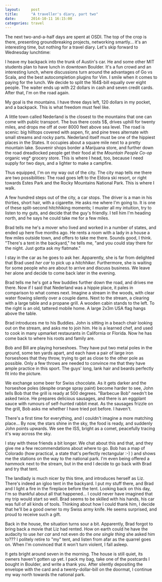 ```yaml
---
layout:     post
title:      "A traveller's diary, part two"
date:       2014-10-11 16:15:00
categories: travel
---
```


The next two-and-a-half days are spent at OSDI. The top of the crop is there,
presenting groundbreaking projects, networking smartly... it's an interesting
time, but nothing for a travel diary. Let's skip forward to Wednesday lunchtime:

I heave my backpack into the trunk of Austin's car. He and some other MIT
students plan to have lunch in downtown Boulder. It's a fun crowd and an
interesting lunch, where discussions turn around the advantages of Go vs Scala,
and the best autocompletion plugins for Vim. I smile when it comes to paying for
the lunch. We decide to split the 164$-bill equally over eight people. The
waiter ends up with 22 dollars in cash and seven credit cards. After that, I'm
on the road again.

My goal is the mountains. I have three days left, 120 dollars in my pocket, and a
backpack. This is what freedom must feel like.

A little town called Nederland is the closest to the mountains that one can come
with public transport. The bus there costs 5$, drives uphill for twenty miles,
and drops me off at over 8000 feet above sea level. The road is scenic: big
hilltops covered with aspen, fir, and pine trees alternate with small streams
and rocky parts. Nederland itself must be one of the hippiest places in the
States. It occupies about a square mile next to a pretty mountain lake. Souvenir
shops border a Marijuana store, and further down the road dreadlocked people get
their food at the *Mountain People Co-op* organic veg\* grocery store. This is
where I head, too, because I need supply for two days, and a lighter to make a
campfire.

Thus equipped, I'm on my way out of the city. The city map tells me there are
two possibilities: The road goes left to the Eldora ski resort, or right towards
Estes Park and the Rocky Mountains National Park. This is where I walk.

A few hundred steps out of the city, a car stops. The driver is a man in his
thirties, short hair, with a cigarette. He asks me where I'm going to. It is
one of these split-second hitchhiking moments; I muster all my intuition, try
to listen to my guts, and decide that the guy's friendly. I tell him I'm heading
north, and he says he could take me for a few miles.

Brad tells me he's a mover who lived and worked in a number of states, and ended
up here five months ago. He rents a room with a lady in a house a few miles
outside town, and offers to take me there. Sounds good, I think. "There's a tent
in the backyard," he tells me, "and you could stay there for the night. Just
gotta ask my flatmate."

I stay in the car as he goes to ask her. Apparently, she is far from delighted
that Brad used *her car* to pick up a *hitchhiker.* Furthermore, she is waiting
for some people who are about to arrive and discuss business. We leave her alone
and decide to come back later in the evening.

Brad tells me he's got a few buddies further down the road, and drives me there.
Now if I said that Nederland was a hippie place, it pales in comparison to what
comes next. Imagine a stream in the woods, with clear water flowing silently
over a couple dams. Next to the stream, a clearing with a large table and a
propane grill. A wooden cabin stands to the left. To the right is an old,
tattered mobile home. A large 2x3m USA flag hangs above the table.

Brad introduces me to his Buddies. John is sitting in a beach chair looking out
on the stream, and asks me to join him. He is a learned chef, and used to cook
in many upmarket restaurants in California or Florida. Now he has come back to
where his roots and family are.

Bob and Bill are playing horseshoes. They have put two metal poles in the
ground, some ten yards apart, and each have a pair of large iron horseshoes that
they throw, trying to get as close to the other pole as possible. Only a few
throws are needed to convince me that they have ample practice in this sport.
The guys' long, lank hair and beards perfectly fit into the picture.

We exchange some beer for Swiss chocolate. As it gets darker and the horseshoe
poles (despite orange spray paint) become harder to see, John tells Bob that the
grill is ready at 500 degrees. "Barbecue Bob" needn't be asked twice. He
prepares delicious sausages, and there is an eggplant sauce with rumours of
self-hunted rabbit meat. As the sausages frizzle on the grill, Bob asks
me whether I have tried pot before. I haven't.

There's a first time for everything, and I couldn't imagine a more matching
place... By now, the stars shine in the sky, the food is ready, and suddenly
John points upwards. We see the ISS, bright as a comet, peacefully tracing it's
way across the sky.

I stay with these friends a bit longer. We chat about this and that, and they
give me a few recommendations about where to go. Bob has a map of Colorado (how
practical, a state that's perfectly rectangular :-) ) and shows me the stations
on the way to the national park. I'm even being offered a hammock next to the
stream, but in the end I decide to go back with Brad and try that tent.

The landlady is much nicer by this time, and introduces herself as Liz. There's
indeed an igloo tent in the backyard. I put my stuff there, and Brad and I light
a fire in the fireplace before the tent. Looking back on this day, I'm so
thankful about all that happened... I could never have imagined that my trip
would start so well. Brad seems to be skilled with his hands, his car was full
of all kinds of tools. Thinking about how I could thank him, I decide that he'll
be a good owner to my Swiss army knife. He seems surprised, and proud to
receive such a gift.

Back in the house, the situation turns sour a bit. Apparently, Brad forgot to
bring back a movie that Liz had rented. How on earth could he have the audacity
to use *her car* and not even do the *one single thing* she asked him to??? I
politely retire to "my" tent, and listen from afar as the quarrel goes on. When
I'm convinced that it won't turn violent, I fall asleep.

It gets bright around seven in the morning. The house is still quiet, its
owners haven't gotten up yet. I pack my bag, take one of the postcards I bought
in Boulder, and write a thank you. After silently depositing the envelope with
the card and a twenty-dollar-bill on the doormat, I continue my way north
towards the national park.
